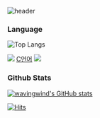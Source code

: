 ![header](https://capsule-render.vercel.app/api?type=waving&color=auto&height=200&section=header&text=UNITY%20개발자%20이은수&fontSize=50&animation=fadeIn&fontAlignY=40&desc=한국항공대%204학년&descSize=18&descAlignY=65&fontColor=000000)


### Language
![Top Langs](https://github-readme-stats.vercel.app/api/top-langs/?username=wavingwind&layout=compact)

<!--Python--> <!--C--> <!--C#--> <!--CPP-->
<img src="https://img.shields.io/badge/Python-3776AB?style=flat-square&logo=Python&logoColor=white"> [C언어](https://img.shields.io/badge/C-00599C?style=for-the-badge&logo=c&logoColor=white) <img src="https://img.shields.io/badge/C%23-239120?style=for-the-badge&logo=c-sharp&logoColor=white">




### Github Stats
[![wavingwind's GitHub stats](https://github-readme-stats.vercel.app/api?username=wavingwind)](https://github.com/anuraghazra/github-readme-stats)


[![Hits](https://hits.seeyoufarm.com/api/count/incr/badge.svg?url=https%3A%2F%2Fgithub.com%2Fmin-0&count_bg=%23555555&title_bg=%23323232&icon=github.svg&icon_color=%23FFFFFF&title=hits&edge_flat=false)](https://hits.seeyoufarm.com)





<!---
wavingwind/wavingwind is a ✨ special ✨ repository because its `README.md` (this file) appears on your GitHub profile.
You can click the Preview link to take a look at your changes.
--->
